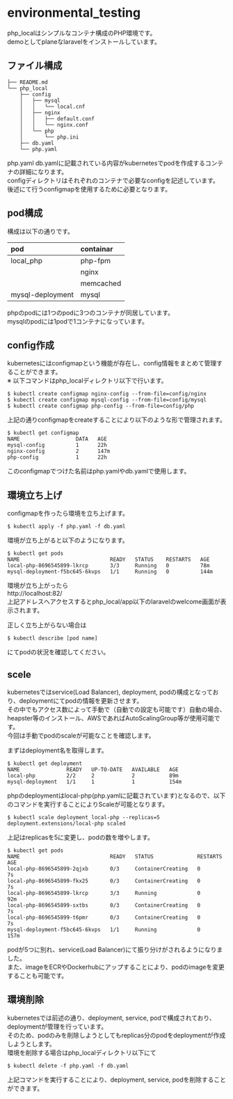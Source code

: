 # environmental_testing

php_localはシンプルなコンテナ構成のPHP環境です。  
demoとしてplaneなlaravelをインストールしています。  

## ファイル構成
```
├── README.md
└── php_local
    ├── config
    │   ├── mysql
    │   │   └── local.cnf
    │   ├── nginx
    │   │   ├── default.conf
    │   │   └── nginx.conf
    │   └── php
    │       └── php.ini
    ├── db.yaml
    └── php.yaml
```

php.yaml db.yamlに記載されている内容がkubernetesでpodを作成するコンテナの詳細になります。  
configディレクトリはそれぞれのコンテナで必要なconfigを記述しています。  
後述にて行うconfigmapを使用するために必要となります。

## pod構成
構成は以下の通りです。

|pod| containar|
|:--|:--|
|local_php|php-fpm|
||nginx|
||memcached|
|mysql-deployment|mysql|

phpのpodには1つのpodに3つのコンテナが同居しています。  
mysqlのpodには1podで1コンテナになっています。  

## config作成
kubernetesにはconfigmapという機能が存在し、config情報をまとめて管理することができます。  
※ 以下コマンドはphp_localディレクトリ以下で行います。
```
$ kubectl create configmap nginx-config --from-file=config/nginx
$ kubectl create configmap mysql-config --from-file=config/mysql
$ kubectl create configmap php-config --from-file=config/php
```

上記の通りconfigmapをcreateすることにより以下のような形で管理されます。  
```
$ kubectl get configmap
NAME                  DATA   AGE
mysql-config          1      22h
nginx-config          2      147m
php-config            1      22h
```

このconfigmapでつけた名前はphp.yamlやdb.yamlで使用します。  

## 環境立ち上げ
configmapを作ったら環境を立ち上げます。  
```
$ kubectl apply -f php.yaml -f db.yaml
```
環境が立ち上がると以下のようになります。
```
$ kubectl get pods
NAME                             READY   STATUS    RESTARTS   AGE
local-php-8696545899-lkrcp       3/3     Running   0          78m
mysql-deployment-f5bc645-6kvps   1/1     Running   0          144m
```

環境が立ち上がったら  
http://localhost:82/  
上記アドレスへアクセスするとphp_local/app以下のlaravelのwelcome画面が表示されます。

正しく立ち上がらない場合は
```
$ kubectl describe [pod name]
```
にてpodの状況を確認してください。

## scele
kubernetesではservice(Load Balancer), deployment, podの構成となっており、deploymentにてpodの情報を更新させます。  
その中でもアクセス数によって手動で（自動での設定も可能です）自動の場合、heapster等のインストール、AWSであればAutoScalingGroup等が使用可能です。  
今回は手動でpodのscaleが可能なことを確認します。  

まずはdeployment名を取得します。
```
$ kubectl get deployment
NAME               READY   UP-TO-DATE   AVAILABLE   AGE
local-php          2/2     2            2           89m
mysql-deployment   1/1     1            1           154m
```
phpのdeploymentはlocal-php(php.yamlに記載されています)となるので、以下のコマンドを実行することによりScaleが可能となります。
```
$ kubectl scale deployment local-php --replicas=5
deployment.extensions/local-php scaled
```
上記はreplicasを5に変更し、podの数を増やします。
```
$ kubectl get pods
NAME                             READY   STATUS              RESTARTS   AGE
local-php-8696545899-2qjxb       0/3     ContainerCreating   0          7s
local-php-8696545899-fkx25       0/3     ContainerCreating   0          7s
local-php-8696545899-lkrcp       3/3     Running             0          92m
local-php-8696545899-sxtbs       0/3     ContainerCreating   0          7s
local-php-8696545899-t6pmr       0/3     ContainerCreating   0          7s
mysql-deployment-f5bc645-6kvps   1/1     Running             0          157m
```
podが5つに別れ、service(Load Balancer)にて振り分けがされるようになりました。  
また、imageをECRやDockerhubにアップすることにより、podのimageを変更することも可能です。

## 環境削除
kubernetesでは前述の通り、deployment, service, podで構成されており、deploymentが管理を行っています。  
そのため、podのみを削除しようとしてもreplicas分のpodをdeploymentが作成しようとします。  
環境を削除する場合はphp_localディレクトリ以下にて
```
$ kubectl delete -f php.yaml -f db.yaml
```
上記コマンドを実行することにより、deployment, service, podを削除することができます。
